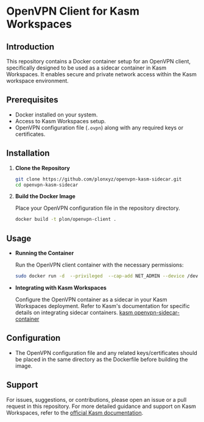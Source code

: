 
# OpenVPN Client for Kasm Workspaces

## Introduction

This repository contains a Docker container setup for an OpenVPN client, specifically designed to be used as a sidecar container in Kasm Workspaces. It enables secure and private network access within the Kasm workspace environment.

## Prerequisites

- Docker installed on your system.
- Access to Kasm Workspaces setup.
- OpenVPN configuration file (`.ovpn`) along with any required keys or certificates.

## Installation

1. **Clone the Repository**

    ```bash
    git clone https://github.com/plonxyz/openvpn-kasm-sidecar.git
    cd openvpn-kasm-sidecar
    ```

2. **Build the Docker Image**

    Place your OpenVPN configuration file in the repository directory.

    ```bash
    docker build -t plon/openvpn-client .
    ```

## Usage

- **Running the Container**

    Run the OpenVPN client container with the necessary permissions:

    ```bash
    sudo docker run -d  --privileged  --cap-add NET_ADMIN --device /dev/net/tun  --name open-vpn   --net vpn-1   --ip 172.20.0.2 plon/openvpn-client
    ```

- **Integrating with Kasm Workspaces**

    Configure the OpenVPN container as a sidecar in your Kasm Workspaces deployment. Refer to Kasm's documentation for specific details on integrating sidecar containers.
    [kasm openvpn-sidecar-container](https://kasmweb.com/docs/latest/how_to/vpn_sidecar/vpn_sidecar.html#the-openvpn-sidecar-container)
## Configuration

- The OpenVPN configuration file and any related keys/certificates should be placed in the same directory as the Dockerfile before building the image.

## Support

For issues, suggestions, or contributions, please open an issue or a pull request in this repository. For more detailed guidance and support on Kasm Workspaces, refer to the [official Kasm documentation](https://www.kasmweb.com/docs/latest/index.html).
